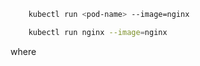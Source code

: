 ```bash
    kubectl run <pod-name> --image=nginx

    kubectl run nginx --image=nginx
```

where
    